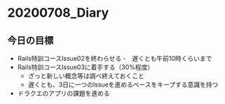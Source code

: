 # 20200708_Diary

## 今日の目標

- Rails特訓コースIssue02を終わらせる
  -　遅くとも午前10時くらいまで
- Rails特訓コースIssue03に着手する（30%程度）
  - ざっと新しい概念等は調べ終えておくこと
  - 遅くとも、3日に一つのIssueを進めるペースをキープする意識を持つ
- ドラクエのアプリの課題を進める
